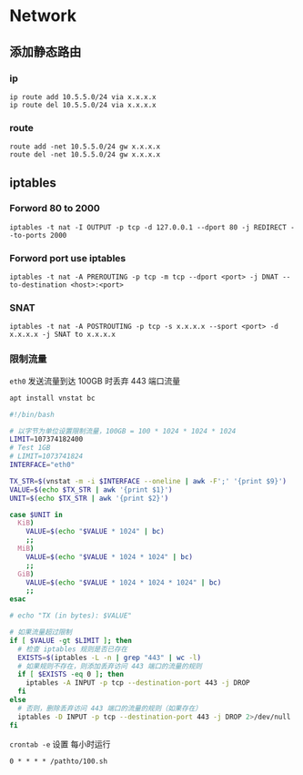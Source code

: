 # Network

## 添加静态路由
### ip
  ```
  ip route add 10.5.5.0/24 via x.x.x.x
  ip route del 10.5.5.0/24 via x.x.x.x
  ```
### route
  ```
  route add -net 10.5.5.0/24 gw x.x.x.x
  route del -net 10.5.5.0/24 gw x.x.x.x
  ```

## iptables 
### Forword 80 to 2000
```
iptables -t nat -I OUTPUT -p tcp -d 127.0.0.1 --dport 80 -j REDIRECT --to-ports 2000
```

### Forword port use iptables
```
iptables -t nat -A PREROUTING -p tcp -m tcp --dport <port> -j DNAT --to-destination <host>:<port>
```

### SNAT
```
iptables -t nat -A POSTROUTING -p tcp -s x.x.x.x --sport <port> -d x.x.x.x -j SNAT to x.x.x.x
```

### 限制流量
`eth0` 发送流量到达 100GB 时丢弃 443 端口流量
```sh
apt install vnstat bc
```

```bash
#!/bin/bash

# 以字节为单位设置限制流量，100GB = 100 * 1024 * 1024 * 1024
LIMIT=107374182400
# Test 1GB
# LIMIT=1073741824
INTERFACE="eth0"

TX_STR=$(vnstat -m -i $INTERFACE --oneline | awk -F';' '{print $9}')
VALUE=$(echo $TX_STR | awk '{print $1}')
UNIT=$(echo $TX_STR | awk '{print $2}')

case $UNIT in
  KiB)
    VALUE=$(echo "$VALUE * 1024" | bc)
    ;;
  MiB)
    VALUE=$(echo "$VALUE * 1024 * 1024" | bc)
    ;;
  GiB)
    VALUE=$(echo "$VALUE * 1024 * 1024 * 1024" | bc)
    ;;
esac

# echo "TX (in bytes): $VALUE"

# 如果流量超过限制
if [ $VALUE -gt $LIMIT ]; then
  # 检查 iptables 规则是否已存在
  EXISTS=$(iptables -L -n | grep "443" | wc -l)
  # 如果规则不存在，则添加丢弃访问 443 端口的流量的规则
  if [ $EXISTS -eq 0 ]; then
    iptables -A INPUT -p tcp --destination-port 443 -j DROP
  fi
else
  # 否则，删除丢弃访问 443 端口的流量的规则（如果存在）
  iptables -D INPUT -p tcp --destination-port 443 -j DROP 2>/dev/null
fi
```

`crontab -e` 设置 每小时运行
```
0 * * * * /pathto/100.sh
```